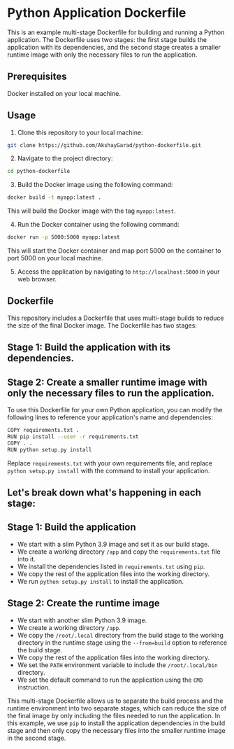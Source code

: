 # Python Application Dockerfile
This is an example multi-stage Dockerfile for building and running a Python application. The Dockerfile uses two stages: the first stage builds the application with its dependencies, and the second stage creates a smaller runtime image with only the necessary files to run the application.

## Prerequisites
Docker installed on your local machine.
## Usage
1. Clone this repository to your local machine:
```bash
git clone https://github.com/AkshayGarad/python-dockerfile.git
```
2. Navigate to the project directory:
```bash
cd python-dockerfile
```
3. Build the Docker image using the following command:
```bash
docker build -t myapp:latest .
```
This will build the Docker image with the tag `myapp:latest`.

4. Run the Docker container using the following command:
```bash
docker run -p 5000:5000 myapp:latest
```
This will start the Docker container and map port 5000 on the container to port 5000 on your local machine.

5. Access the application by navigating to `http://localhost:5000` in your web browser.

## Dockerfile
This repository includes a Dockerfile that uses multi-stage builds to reduce the size of the final Docker image. The Dockerfile has two stages:

## Stage 1: Build the application with its dependencies.
## Stage 2: Create a smaller runtime image with only the necessary files to run the application.
To use this Dockerfile for your own Python application, you can modify the following lines to reference your application's name and dependencies:
```bash
COPY requirements.txt .
RUN pip install --user -r requirements.txt
COPY . .
RUN python setup.py install
```
Replace `requirements.txt` with your own requirements file, and replace `python setup.py install` with the command to install your application.

## Let's break down what's happening in each stage:

## Stage 1: Build the application

- We start with a slim Python 3.9 image and set it as our build stage.
- We create a working directory `/app` and copy the `requirements.txt` file into it.
- We install the dependencies listed in `requirements.txt` using `pip`.
- We copy the rest of the application files into the working directory.
- We run `python setup.py install` to install the application.
## Stage 2: Create the runtime image

- We start with another slim Python 3.9 image.
- We create a working directory `/app`.
- We copy the `/root/.local` directory from the build stage to the working directory in the runtime stage using the `--from=build` option to reference the build stage.
- We copy the rest of the application files into the working directory.
- We set the `PATH` environment variable to include the `/root/.local/bin` directory.
- We set the default command to run the application using the `CMD` instruction.

This multi-stage Dockerfile allows us to separate the build process and the runtime environment into two separate stages, which can reduce the size of the final image by only including the files needed to run the application. In this example, we use `pip` to install the application dependencies in the build stage and then only copy the necessary files into the smaller runtime image in the second stage.
